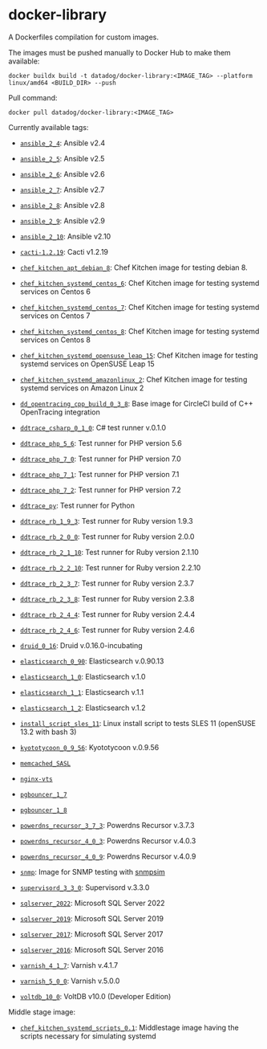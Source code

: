 # docker-library

A Dockerfiles compilation for custom images.

The images must be pushed manually to Docker Hub to make them available:

```shell script
docker buildx build -t datadog/docker-library:<IMAGE_TAG> --platform linux/amd64 <BUILD_DIR> --push
```

Pull command:

```shell script
docker pull datadog/docker-library:<IMAGE_TAG>
```

Currently available tags:

* [`ansible_2_4`](https://github.com/DataDog/docker-library/tree/master/ansible/2.4): Ansible v2.4
* [`ansible_2_5`](https://github.com/DataDog/docker-library/tree/master/ansible/2.5): Ansible v2.5
* [`ansible_2_6`](https://github.com/DataDog/docker-library/tree/master/ansible/2.6): Ansible v2.6
* [`ansible_2_7`](https://github.com/DataDog/docker-library/tree/master/ansible/2.7): Ansible v2.7
* [`ansible_2_8`](https://github.com/DataDog/docker-library/tree/master/ansible/2.8): Ansible v2.8
* [`ansible_2_9`](https://github.com/DataDog/docker-library/tree/master/ansible/2.9): Ansible v2.9
* [`ansible_2_10`](https://github.com/DataDog/docker-library/tree/master/ansible/2.10): Ansible v2.10
* [`cacti-1.2.19`](https://github.com/DataDog/docker-library/tree/master/cacti/1.2.19): Cacti v1.2.19
* [`chef_kitchen_apt_debian_8`](https://github.com/DataDog/docker-library/tree/master/chef-kitchen/apt/debian8): Chef Kitchen image for testing debian 8.
* [`chef_kitchen_systemd_centos_6`](https://github.com/DataDog/docker-library/tree/master/chef-kitchen/systemd/centos6): Chef Kitchen image for testing systemd services on Centos 6
* [`chef_kitchen_systemd_centos_7`](https://github.com/DataDog/docker-library/tree/master/chef-kitchen/systemd/centos7): Chef Kitchen image for testing systemd services on Centos 7
* [`chef_kitchen_systemd_centos_8`](https://github.com/DataDog/docker-library/tree/master/chef-kitchen/systemd/centos8): Chef Kitchen image for testing systemd services on Centos 8
* [`chef_kitchen_systemd_opensuse_leap_15`](https://github.com/DataDog/docker-library/tree/master/chef-kitchen/systemd/opensuse): Chef Kitchen image for testing systemd services on OpenSUSE Leap 15
* [`chef_kitchen_systemd_amazonlinux_2`](https://github.com/DataDog/docker-library/tree/master/chef-kitchen/systemd/amazonlinux2): Chef Kitchen image for testing systemd services on Amazon Linux 2

* [`dd_opentracing_cpp_build_0_3_8`](https://github.com/DataDog/docker-library/tree/master/dd-opentracing-cpp/build/0.3.8): Base image for CircleCI build of C++ OpenTracing integration
* [`ddtrace_csharp_0_1_0`](https://github.com/DataDog/docker-library/tree/master/dd-trace-csharp/0.1.0): C# test runner v.0.1.0
* [`ddtrace_php_5_6`](https://github.com/DataDog/docker-library/tree/master/dd-trace-php/Dockerfile_56): Test runner for PHP version 5.6
* [`ddtrace_php_7_0`](https://github.com/DataDog/docker-library/tree/master/dd-trace-php/Dockerfile_70): Test runner for PHP version 7.0
* [`ddtrace_php_7_1`](https://github.com/DataDog/docker-library/tree/master/dd-trace-php/Dockerfile_71): Test runner for PHP version 7.1
* [`ddtrace_php_7_2`](https://github.com/DataDog/docker-library/tree/master/dd-trace-php/Dockerfile_72): Test runner for PHP version 7.2
* [`ddtrace_py`](https://github.com/DataDog/docker-library/tree/master/dd-trace-py): Test runner for Python
* [`ddtrace_rb_1_9_3`](https://github.com/DataDog/docker-library/tree/master/dd-trace-rb/1.9.3): Test runner for Ruby version 1.9.3
* [`ddtrace_rb_2_0_0`](https://github.com/DataDog/docker-library/tree/master/dd-trace-rb/2.0.0): Test runner for Ruby version 2.0.0
* [`ddtrace_rb_2_1_10`](https://github.com/DataDog/docker-library/tree/master/dd-trace-rb/2.1.10): Test runner for Ruby version 2.1.10
* [`ddtrace_rb_2_2_10`](https://github.com/DataDog/docker-library/tree/master/dd-trace-rb/2.2.10): Test runner for Ruby version 2.2.10
* [`ddtrace_rb_2_3_7`](https://github.com/DataDog/docker-library/tree/master/dd-trace-rb/2.3.7): Test runner for Ruby version 2.3.7
* [`ddtrace_rb_2_3_8`](https://github.com/DataDog/docker-library/tree/master/dd-trace-rb/2.3.8): Test runner for Ruby version 2.3.8
* [`ddtrace_rb_2_4_4`](https://github.com/DataDog/docker-library/tree/master/dd-trace-rb/2.4.4): Test runner for Ruby version 2.4.4
* [`ddtrace_rb_2_4_6`](https://github.com/DataDog/docker-library/tree/master/dd-trace-rb/2.4.6): Test runner for Ruby version 2.4.6
* [`druid_0_16`](https://github.com/DataDog/docker-library/tree/master/druid/0.16): Druid v.0.16.0-incubating
* [`elasticsearch_0_90`](https://github.com/DataDog/docker-library/tree/master/elasticsearch/0.90): Elasticsearch v.0.90.13
* [`elasticsearch_1_0`](https://github.com/DataDog/docker-library/tree/master/elasticsearch/1.0): Elasticsearch v.1.0
* [`elasticsearch_1_1`](https://github.com/DataDog/docker-library/tree/master/elasticsearch/1.1): Elasticsearch v.1.1
* [`elasticsearch_1_2`](https://github.com/DataDog/docker-library/tree/master/elasticsearch/1.2): Elasticsearch v.1.2
* [`install_script_sles_11`](https://github.com/DataDog/docker-library/tree/master/linux-agent-install-script/SLES11): Linux install script to tests SLES 11 (openSUSE 13.2 with bash 3)
* [`kyototycoon_0_9_56`](https://github.com/DataDog/docker-library/tree/master/kyototycoon/0.9.56): Kyototycoon v.0.9.56
* [`memcached_SASL`](https://github.com/DataDog/docker-library/tree/master/memcached)
* [`nginx-vts`](https://github.com/DataDog/docker-library/tree/master/nginx-vts)
* [`pgbouncer_1_7`](https://github.com/DataDog/docker-library/tree/master/pgbouncer/1.7)
* [`pgbouncer_1_8`](https://github.com/DataDog/docker-library/tree/master/pgbouncer/1.8)
* [`powerdns_recursor_3_7_3`](https://github.com/DataDog/docker-library/tree/master/powerdns\_recursor/3.7.3): Powerdns Recursor v.3.7.3
* [`powerdns_recursor_4_0_3`](https://github.com/DataDog/docker-library/tree/master/powerdns\_recursor/4.0.3): Powerdns Recursor v.4.0.3
* [`powerdns_recursor_4_0_9`](https://github.com/DataDog/docker-library/tree/master/powerdns\_recursor/4.0.9): Powerdns Recursor v.4.0.9
* [`snmp`](https://github.com/DataDog/docker-library/tree/master/snmp): Image for SNMP testing with [snmpsim](http://snmplabs.com/snmpsim/quickstart.html)
* [`supervisord_3_3_0`](https://github.com/DataDog/docker-library/tree/master/supervisord/3.3.0): Supervisord v.3.3.0
* [`sqlserver_2022`](https://github.com/DataDog/docker-library/tree/master/sqlserver/windows/Dockerfile_2022): Microsoft SQL Server 2022
* [`sqlserver_2019`](https://github.com/DataDog/docker-library/tree/master/sqlserver/windows/Dockerfile_2019): Microsoft SQL Server 2019
* [`sqlserver_2017`](https://github.com/DataDog/docker-library/tree/master/sqlserver/windows/Dockerfile_2017): Microsoft SQL Server 2017
* [`sqlserver_2016`](https://github.com/DataDog/docker-library/tree/master/sqlserver/windows/Dockerfile_2016): Microsoft SQL Server 2016
* [`varnish_4_1_7`](https://github.com/DataDog/docker-library/tree/master/varnish/4.1.7): Varnish v.4.1.7
* [`varnish_5_0_0`](https://github.com/DataDog/docker-library/tree/master/varnish/5.0.0): Varnish v.5.0.0
* [`voltdb_10_0`](https://github.com/DataDog/docker-library/tree/master/voltdb/10.0): VoltDB v10.0 (Developer Edition)

Middle stage image:

* [`chef_kitchen_systemd_scripts_0.1`](https://github.com/DataDog/docker-library/tree/master/chef-kitchen/systemd/scripts/0.1): Middlestage image having the scripts necessary for simulating systemd

